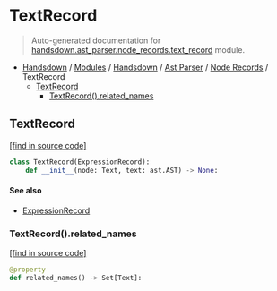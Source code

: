# TextRecord

> Auto-generated documentation for [handsdown.ast_parser.node_records.text_record](https://github.com/vemel/handsdown/blob/master/handsdown/ast_parser/node_records/text_record.py) module.

- [Handsdown](../../../README.md#-handsdown---python-documentation-generator) / [Modules](../../../MODULES.md#modules) / [Handsdown](../../index.md#handsdown) / [Ast Parser](../index.md#ast-parser) / [Node Records](index.md#node-records) / TextRecord
    - [TextRecord](#textrecord)
        - [TextRecord().related_names](#textrecordrelated_names)

## TextRecord

[[find in source code]](https://github.com/vemel/handsdown/blob/master/handsdown/ast_parser/node_records/text_record.py#L11)

```python
class TextRecord(ExpressionRecord):
    def __init__(node: Text, text: ast.AST) -> None:
```

#### See also

- [ExpressionRecord](expression_record.md#expressionrecord)

### TextRecord().related_names

[[find in source code]](https://github.com/vemel/handsdown/blob/master/handsdown/ast_parser/node_records/text_record.py#L20)

```python
@property
def related_names() -> Set[Text]:
```
